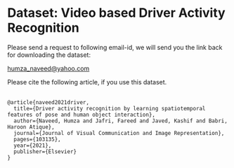 # Dataset: Video based Driver Activity Recognition

Please send a request to following email-id, we will send you the link back for downloading the dataset: 

humza_naveed@yahoo.com 


Please cite the following article, if you use this dataset. 
<br />
<br />
```
@article{naveed2021driver,
  title={Driver activity recognition by learning spatiotemporal features of pose and human object interaction},
  author={Naveed, Humza and Jafri, Fareed and Javed, Kashif and Babri, Haroon Atique},
  journal={Journal of Visual Communication and Image Representation},
  pages={103135},
  year={2021},
  publisher={Elsevier}
}
```
